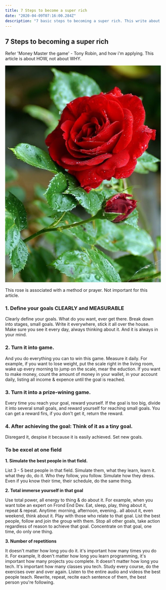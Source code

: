 ```yaml
---
title: 7 Steps to become a super rich
date: "2020-04-09T07:16:00.284Z"
description: "7 basic steps to becoming a super rich. This write about HOW, not about WHY."
---
```


## 7 Steps to becoming a super rich

Refer 'Money Master the game' - Tony Robin, and how i'm applying. This article is about HOW, not about WHY.

![Rose Flower](./rose.jpg)

This rose is associated with a method or prayer. Not important for this article.

### 1. Define your goals CLEARLY and MEASURABLE

Clearly define your goals. What do you want, ever get there. Break down into stages, small goals. Write it everywhere, stick it all over the house. Make sure you see it every day, always thinking about it. And it is always in your mind.

### 2. Turn it into game.

And you do everything you can to win this game. Measure it daily. For example, if you want to lose weight, put the scale right in the living room, wake up every morning to jump on the scale, mear the eduction. If you want to make money, count the amount of money in your wallet, in your account daily, listing all income & expence until the goal is reached.

### 3. Turn it into a prize-wining game.

Every time you reach your goal, reward yourself. If the goal is too big, divide it into several small goals, and reward yourself for reaching small goals. You can get a reward firs, if you don't get it, return the reward.

### 4. After achieving the goal: Think of it as a tiny goal.

Disregard it, despise it because it is easily achieved. Set new goals.

### To be excel at one field

**1. Simulate the best people in that field.**

List 3 - 5 best people in that field. Simulate them, what they learn, learn it. what they do, do it. Who they follow, you follow. Simulate how they dress. Even if you know their time, their schedule, do the same thing.

**2. Total immerse yourself in that goal**

Use total power, all energy to thing & do about it. For example, when you want tobe an expert on Frond End Dev. Eat, sleep, play, thing about it, repeat & repeat. Anytime: morning, afternoon, evening.. all about it, even weekend, think about it.
Play with those who relate to that goal. List the best people, follow and join the group with them.
Stop all other goals, take action regardless of reason to achieve that goal. Concentrate on that goal, one time, do only one thing.

**3. Number of repetitions**

It doesn't matter how long you do it. it's important how many times you do it.
For example, It doen't matter how long you learn programming, it's important how many projects you complete. It doesn't matter how long you tech. It's important how many classes you tech. Study every course, do the exercises over and over again. Listen to the entire audio and videos the best people teach. Rewrite, repeat, recite each sentence of them, the best person you're following.
